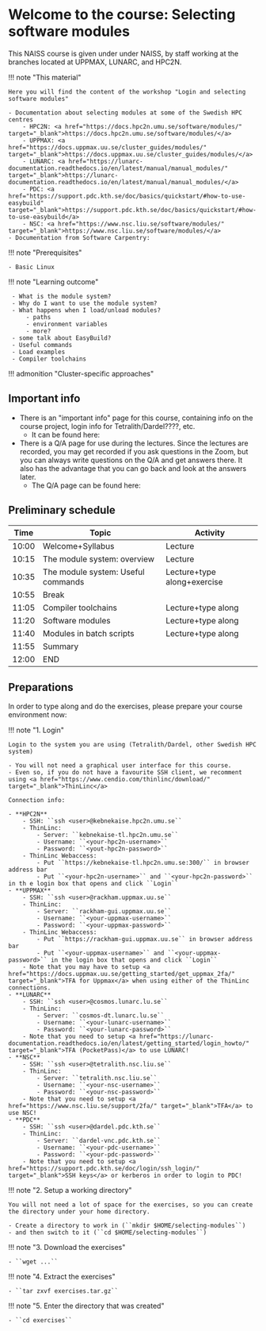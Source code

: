 # Welcome to the course: Selecting software modules 

This NAISS course is given under under NAISS, by staff working at the branches located at UPPMAX, LUNARC, and HPC2N.

!!! note "This material" 

    Here you will find the content of the workshop "Login and selecting software modules" 

    - Documentation about selecting modules at some of the Swedish HPC centres 
        - HPC2N: <a href="https://docs.hpc2n.umu.se/software/modules/" target="_blank">https://docs.hpc2n.umu.se/software/modules/</a> 
        - UPPMAX: <a href="https://docs.uppmax.uu.se/cluster_guides/modules/" target="_blank">https://docs.uppmax.uu.se/cluster_guides/modules/</a>  
        - LUNARC: <a href="https://lunarc-documentation.readthedocs.io/en/latest/manual/manual_modules/" target="_blank">https://lunarc-documentation.readthedocs.io/en/latest/manual/manual_modules/</a>  
        - PDC: <a href="https://support.pdc.kth.se/doc/basics/quickstart/#how-to-use-easybuild" target="_blank">https://support.pdc.kth.se/doc/basics/quickstart/#how-to-use-easybuild</a>   
        - NSC: <a href="https://www.nsc.liu.se/software/modules/" target="_blank">https://www.nsc.liu.se/software/modules/</a>  
    - Documentation from Software Carpentry: 

!!! note "Prerequisites"

    - Basic Linux 

!!! note "Learning outcome"   

     - What is the module system?
     - Why do I want to use the module system? 
     - What happens when I load/unload modules? 
         - paths
         - environment variables
         - more?
     - some talk about EasyBuild?
     - Useful commands
     - Load examples
     - Compiler toolchains 

!!! admonition "Cluster-specific approaches"

## Important info

- There is an "important info" page for this course, containing info on the course project, login info for Tetralith/Dardel????, etc. 
    - It can be found here: 
- There is a Q/A page for use during the lectures. Since the lectures are recorded, you may get recorded if you ask questions in the Zoom, but you can always write questions on the Q/A and get answers there. It also has the advantage that you can go back and look at the answers later. 
    - The Q/A page can be found here: 

## Preliminary schedule

| Time | Topic | Activity |
| ---- | ----- | -------- |
| 10:00 | Welcome+Syllabus | Lecture |
| 10:15 | The module system: overview | Lecture | 
| 10:35 | The module system: Useful commands | Lecture+type along+exercise | 
| 10:55 | Break | | 
| 11:05 | Compiler toolchains | Lecture+type along |
| 11:20 | Software modules | Lecture+type along | 
| 11:40 | Modules in batch scripts | Lecture+type along |  
| 11:55 | Summary | |
| 12:00 | END | |

## Preparations 

In order to type along and do the exercises, please prepare your course environment now:

!!! note "1. Login"

    Login to the system you are using (Tetralith/Dardel, other Swedish HPC system)

    - You will not need a graphical user interface for this course. 
    - Even so, if you do not have a favourite SSH client, we recomment using <a href="https://www.cendio.com/thinlinc/download/" target="_blank">ThinLinc</a>
    
    Connection info: 

    - **HPC2N**
        - SSH: ``ssh <user>@kebnekaise.hpc2n.umu.se`` 
        - ThinLinc: 
            - Server: ``kebnekaise-tl.hpc2n.umu.se``
            - Username: ``<your-hpc2n-username>``
            - Password: ``<yout-hpc2n-password>``
        - ThinLinc Webaccess: 
            - Put ``https://kebnekaise-tl.hpc2n.umu.se:300/`` in browser address bar 
            - Put ``<your-hpc2n-username>`` and ``<your-hpc2n-password>`` in th e login box that opens and click ``Login`` 
    - **UPPMAX** 
        - SSH: ``ssh <user>@rackham.uppmax.uu.se``
        - ThinLinc: 
            - Server: ``rackham-gui.uppmax.uu.se`` 
            - Username: ``<your-uppmax-username>`` 
            - Password: ``<your-uppmax-password>`` 
        - ThinLinc Webaccess: 
            - Put ``https://rackham-gui.uppmax.uu.se`` in browser address bar 
            - Put ``<your-uppmax-username>`` and ``<your-uppmax-password>`` in the login box that opens and click ``Login`` 
        - Note that you may have to setup <a href="https://docs.uppmax.uu.se/getting_started/get_uppmax_2fa/" target="_blank">TFA for Uppmax</a> when using either of the ThinLinc connections. 
    - **LUNARC** 
        - SSH: ``ssh <user>@cosmos.lunarc.lu.se``
        - ThinLinc: 
            - Server: ``cosmos-dt.lunarc.lu.se``
            - Username: ``<your-lunarc-username>``
            - Password: ``<your-lunarc-password>``
        - Note that you need to setup <a href="https://lunarc-documentation.readthedocs.io/en/latest/getting_started/login_howto/" target="_blank">TFA (PocketPass)</a> to use LUNARC! 
    - **NSC** 
        - SSH: ``ssh <user>@tetralith.nsc.liu.se``
        - ThinLinc: 
            - Server: ``tetralith.nsc.liu.se``
            - Username: ``<your-nsc-username>``
            - Password: ``<your-nsc-password>`` 
        - Note that you need to setup <a href="https://www.nsc.liu.se/support/2fa/" target="_blank">TFA</a> to use NSC! 
    - **PDC** 
        - SSH: ``ssh <user>@dardel.pdc.kth.se`` 
        - ThinLinc: 
            - Server: ``dardel-vnc.pdc.kth.se`` 
            - Username: ``<your-pdc-username>``
            - Password: ``<your-pdc-password>`` 
        - Note that you need to setup <a href="https://support.pdc.kth.se/doc/login/ssh_login/" target="_blank">SSH keys</a> or kerberos in order to login to PDC!    

!!! note "2. Setup a working directory"

    You will not need a lot of space for the exercises, so you can create the directory under your home directory. 

    - Create a directory to work in (``mkdir $HOME/selecting-modules``) 
    - and then switch to it (``cd $HOME/selecting-modules``)

!!! note "3. Download the exercises" 

    - ``wget ...`` 


!!! note "4. Extract the exercises" 

    - ``tar zxvf exercises.tar.gz``

!!! note "5. Enter the directory that was created"

    - ``cd exercises``

